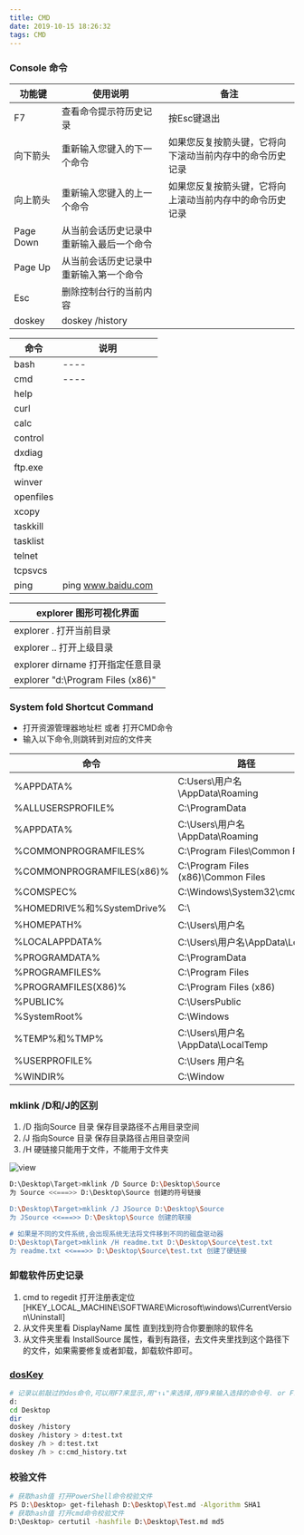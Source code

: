 ```yaml
---
title: CMD
date: 2019-10-15 18:26:32
tags: CMD
---
```


### Console 命令

| 功能键    | 使用说明                                 | 备注                                                     |
| --------- | ---------------------------------------- | -------------------------------------------------------- |
| F7        | 查看命令提示符历史记录                   | 按Esc键退出                                              |
| 向下箭头  | 重新输入您键入的下一个命令               | 如果您反复按箭头键，它将向下滚动当前内存中的命令历史记录 |
| 向上箭头  | 重新输入您键入的上一个命令               | 如果您反复按箭头键，它将向上滚动当前内存中的命令历史记录 |
| Page Down | 从当前会话历史记录中重新输入最后一个命令 |
| Page Up   | 从当前会话历史记录中重新输入第一个命令   |
| Esc       | 删除控制台行的当前内容                   |
| doskey    | doskey /history                          |

| 命令      | 说明               |
| --------- | ------------------ |
| bash      | ----               |
| cmd       | ----               |
| help      |
| curl      |
| calc      |
| control   |
| dxdiag    |
| ftp.exe   |
| winver    |
| openfiles |
| xcopy     |
| taskkill  |
| tasklist  |
| telnet    |
| tcpsvcs   |
| ping      | ping www.baidu.com |

| explorer 图形可视化界面           |
| --------------------------------- |
| explorer . 打开当前目录           |
| explorer .. 打开上级目录          |
| explorer dirname 打开指定任意目录 |
| explorer "d:\Program Files (x86)" |

### System fold Shortcut Command

- 打开资源管理器地址栏 或者 打开CMD命令
- 输入以下命令,则跳转到对应的文件夹

| 命令                       | 路径                                |
| -------------------------- | ----------------------------------- |
| %APPDATA%                  | C:Users\用户名\AppData\Roaming      |
| %ALLUSERSPROFILE%          | C:\ProgramData                      |
| %APPDATA%                  | C:\Users\用户名\AppData\Roaming     |
| %COMMONPROGRAMFILES%       | C:\Program Files\Common Files       |
| %COMMONPROGRAMFILES(x86)%  | C:\Program Files (x86)\Common Files |
| %COMSPEC%                  | C:\Windows\System32\cmd.exe         |
| %HOMEDRIVE%和%SystemDrive% | C:\                                 |
| %HOMEPATH%                 | C:\Users\用户名                     |
| %LOCALAPPDATA%             | C:\Users\用户名\AppData\Local       |
| %PROGRAMDATA%              | C:\ProgramData                      |
| %PROGRAMFILES%             | C:\Program Files                    |
| %PROGRAMFILES(X86)%        | C:\Program Files (x86)              |
| %PUBLIC%                   | C:\UsersPublic                      |
| %SystemRoot%               | C:\Windows                          |
| %TEMP%和%TMP%              | C:\Users\用户名\AppData\LocalTemp   |
| %USERPROFILE%              | C:\Users 用户名                     |
| %WINDIR%                   | C:\Window                           |

### mklink /D和/J的区别

1. /D 指向Source 目录 保存目录路径不占用目录空间
1. /J 指向Source 目录 保存目录路径占用目录空间
1. /H 硬链接只能用于文件，不能用于文件夹

![view](../../../../assets/posts/20190326170148.png)

``` bash
D:\Desktop\Target>mklink /D Source D:\Desktop\Source
为 Source <<===>> D:\Desktop\Source 创建的符号链接

D:\Desktop\Target>mklink /J JSource D:\Desktop\Source
为 JSource <<===>> D:\Desktop\Source 创建的联接

# 如果是不同的文件系统,会出现系统无法将文件移到不同的磁盘驱动器
D:\Desktop\Target>mklink /H readme.txt D:\Desktop\Source\test.txt
为 readme.txt <<===>> D:\Desktop\Source\test.txt 创建了硬链接
```

### 卸载软件历史记录

1. cmd to regedit 打开注册表定位[HKEY_LOCAL_MACHINE\SOFTWARE\Microsoft\windows\CurrentVersion\Uninstall]
2. 从文件夹里看 DisplayName 属性 直到找到符合你要删除的软件名
3. 从文件夹里看 InstallSource 属性，看到有路径，去文件夹里找到这个路径下的文件，如果需要修复或者卸载，卸载软件即可。

### [dosKey](https://docs.microsoft.com/en-us/windows-server/administration/windows-commands/doskey)

  ``` bash
  # 记录以前敲过的dos命令,可以用F7来显示,用"↑↓"来选择,用F9来输入选择的命令号. or F7
  d:
  cd Desktop
  dir
  doskey /history
  doskey /history > d:test.txt
  doskey /h > d:test.txt
  doskey /h > c:cmd_history.txt
  ````

### 校验文件

  ```sh
  # 获取hash值 打开PowerShell命令校验文件
  PS D:\Desktop> get-filehash D:\Desktop\Test.md -Algorithm SHA1
  # 获取hash值 打开cmd命令校验文件
  D:\Desktop> certutil -hashfile D:\Desktop\Test.md md5
  ```
